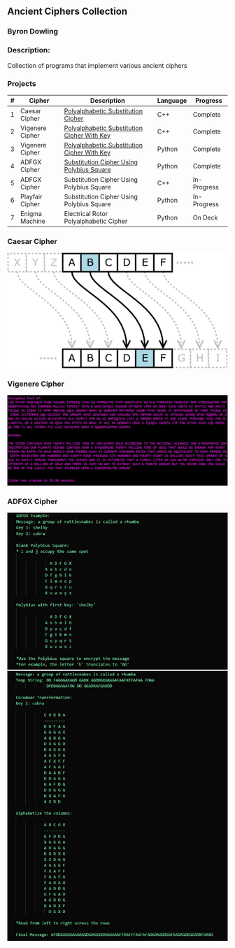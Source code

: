## Ancient Ciphers Collection
### Byron Dowling
### Description:
Collection of programs that implement various ancient ciphers

### Projects

|   #   | Cipher          | Description                                 | Language | Progress    |
| :---: | --------------- | ------------------------------------------- | -------- | ----------- |
|   1   | Caesar Cipher   | [Polyalphabetic Substitution Cipher](https://github.com/Byron-Dowling/Ancient-Ciphers/tree/main/Projects/Caesar%20Cipher)          | C++      |  Complete   |
|   2   | Vigenere Cipher | [Polyalphabetic Substitution Cipher With Key](https://github.com/Byron-Dowling/4143-CPL-Dowling/tree/main/Python/Vigenere%20Cracking%20Project)  | C++      | Complete |
|   3   | Vigenere Cipher | [Polyalphabetic Substitution Cipher With Key](https://github.com/Byron-Dowling/4143-CPL-Dowling/tree/main/Python/Vigenere%20Cracking%20Project) | Python   |  Complete   |
|   4   | ADFGX Cipher    | [Substitution Cipher Using Polybius Square](https://github.com/Byron-Dowling/Ancient-Ciphers/tree/main/Projects/ADFGX%20Cipher)   | Python   |  Complete   |
|   5   | ADFGX Cipher    | Substitution Cipher Using Polybius Square   | C++      | In-Progress |
|   6   | Playfair Cipher | Substitution Cipher Using Polybius Square   | Python   | In-Progress |
|   7   | Enigma Machine  | Electrical Rotor Polyalphabetic Cipher      | Python   |  On Deck    |



### Caesar Cipher
![CCI](https://github.com/Byron-Dowling/Ancient-Ciphers/blob/main/Projects/Caesar%20Cipher/Caesar_substition_cipher-750x393.png?raw=true)

### Vigenere Cipher
![VG1](https://github.com/Byron-Dowling/Ancient-Ciphers/blob/main/Projects/Vigenere%20Cipher/VC%20Snippet.JPG?raw=true)

### ADFGX Cipher
![AD1](https://github.com/Byron-Dowling/Ancient-Ciphers/blob/main/Projects/ADFGX%20Cipher/ADFGX%20Snippet%2010.JPG?raw=true)
![AD2](https://github.com/Byron-Dowling/Ancient-Ciphers/blob/main/Projects/ADFGX%20Cipher/ADFGX%20Snippet%2011.JPG?raw=true)
